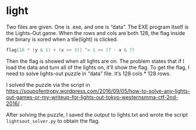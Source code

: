 # light
Two files are given. One is .exe, and one is “data”.
The EXE program itself is the Lights-Out game. When the rows and cols are both 128, the flag inside the binary is xored when a tile(light) is clicked.

```c
flag[16 * (y & 1) + (x >> 3)] ^= 1 << (7 - x & 7)
```

Then the flag is showed when all lights are on. The problem states that if I load the data and turn all of the lights on, it’ll show the flag. To get the flag, I need to solve lights-out puzzle in “data” file. It’s 128 cols * 128 rows.

I solved the puzzle via the script in https://soupofentropy.wordpress.com/2016/09/05/how-to-solve-any-lights-out-games-or-my-writeup-for-lights-out-tokyo-westernsmma-ctf-2nd-2016/ .
 
After solving the puzzle, I saved the output to lights.txt and wrote the script `lightsout_solver.py` to obtain the flag.
